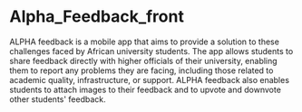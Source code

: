 # Alpha_Feedback_front
ALPHA feedback is a mobile app that aims to provide a solution to these challenges faced by African university students. The app allows students to share feedback directly with higher officials of their university, enabling them to report any problems they are facing, including those related to academic quality, infrastructure, or support. ALPHA feedback also enables students to attach images to their feedback and to upvote and downvote other students' feedback.
